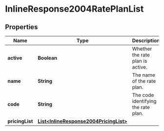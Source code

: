 

# InlineResponse2004RatePlanList


## Properties

Name | Type | Description | Notes
------------ | ------------- | ------------- | -------------
**active** | **Boolean** | Whether the rate plan is active. | 
**name** | **String** | The name of the rate plan. | 
**code** | **String** | The code identifying the rate plan. | 
**pricingList** | [**List&lt;InlineResponse2004PricingList&gt;**](InlineResponse2004PricingList.md) |  | 



